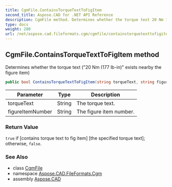 ```yaml
---
title: CgmFile.ContainsTorqueTextToFigItem
second_title: Aspose.CAD for .NET API Reference
description: CgmFile method. Determines whether the torque text 20 Nm 177 lbin exists nearby the figure item
type: docs
weight: 280
url: /net/aspose.cad.fileformats.cgm/cgmfile/containstorquetexttofigitem/
---
```

## CgmFile.ContainsTorqueTextToFigItem method

Determines whether the torque text ("20 Nm (177 lb-in)" exists nearby the figure item)

```csharp
public bool ContainsTorqueTextToFigItem(string torqueText, string figureItemNumber)
```

| Parameter | Type | Description |
| --- | --- | --- |
| torqueText | String | The torque text. |
| figureItemNumber | String | The figure item number. |

### Return Value

`true` if [contains torque text to fig item] [the specified torque text]; otherwise, `false`.

### See Also

* class [CgmFile](../)
* namespace [Aspose.CAD.FileFormats.Cgm](../../../aspose.cad.fileformats.cgm/)
* assembly [Aspose.CAD](../../../)


